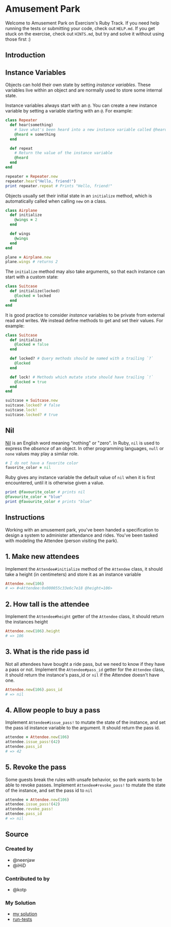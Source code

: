 # Amusement Park

Welcome to Amusement Park on Exercism's Ruby Track.
If you need help running the tests or submitting your code, check out `HELP.md`.
If you get stuck on the exercise, check out `HINTS.md`, but try and solve it without using those first :)

## Introduction

## Instance Variables

Objects can hold their own state by setting _instance variables_.
These variables live within an object and are normally used to store some internal state.

Instance variables always start with an `@`.
You can create a new instance variable by setting a variable starting with an `@`.
For example:

```ruby
class Repeater
  def hear(something)
    # Save what's been heard into a new instance variable called @heard
    @heard = something
  end

  def repeat
    # Return the value of the instance variable
    @heard
  end
end

repeater = Repeater.new
repeater.hear("Hello, friend!")
print repeater.repeat # Prints "Hello, friend!"
```

Objects usually set their initial state in an `initialize` method, which is automatically called when calling `new` on a class.

```ruby
class Airplane
  def initialize
    @wings = 2
  end

  def wings
    @wings
  end
end

plane = Airplane.new
plane.wings # returns 2
```

The `initialize` method may also take arguments, so that each instance can start with a custom state:

```ruby
class Suitcase
  def initialize(locked)
    @locked = locked
  end
end
```

It is good practice to consider _instance_ variables to be private from external read and writes.
We instead define methods to get and set their values.
For example:

```ruby
class Suitcase
  def initialize
    @locked = false
  end

  def locked? # Query methods should be named with a trailing `?`
    @locked
  end

  def lock! # Methods which mutate state should have trailing `!`
    @locked = true
  end
end

suitcase = Suitcase.new
suitcase.locked? # false
suitcase.lock!
suitcase.locked? # true
```

## Nil

[Nil][nil-dictionary] is an English word meaning "nothing" or "zero".
In Ruby, `nil` is used to express the _absence_ of an object.
In other programming languages, `null` or `none` values may play a similar role.

```ruby
# I do not have a favorite color
favorite_color = nil
```

Ruby gives any instance variable the default value of `nil` when it is first encountered, until it is otherwise given a value.

```ruby
print @favourite_color # prints nil
@favourite_color = "blue"
print @favourite_color # prints "blue"
```

[nil-dictionary]: https://www.merriam-webster.com/dictionary/nil

## Instructions

Working with an amusement park, you've been handed a specification to design a system to administer attendance and rides. You've been tasked with modeling the Attendee (person visiting the park).

## 1. Make new attendees

Implement the `Attendee#initialize` method of the `Attendee` class, it should take a height (in centimeters) and store it as an instance variable

```ruby
Attendee.new(106)
# => #<Attendee:0x000055c33e6c7e18 @height=106>
```

## 2. How tall is the attendee

Implement the `Attendee#height` getter of the `Attendee` class, it should return the instances height

```ruby
Attendee.new(106).height
# => 106
```

## 3. What is the ride pass id

Not all attendees have bought a ride pass, but we need to know if they have a pass or not. Implement the `Attendee#pass_id` getter for the `Attendee` class, it should return the instance's pass_id or `nil` if the Attendee doesn't have one.

```ruby
Attendee.new(106).pass_id
# => nil
```

## 4. Allow people to buy a pass

Implement `Attendee#issue_pass!` to mutate the state of the instance, and set the pass id instance variable to the argument. It should return the pass id.

```ruby
attendee = Attendee.new(106)
attendee.issue_pass!(42)
attendee.pass_id
# => 42
```

## 5. Revoke the pass

Some guests break the rules with unsafe behavior, so the park wants to be able to revoke passes. Implement `Attendee#revoke_pass!` to mutate the state of the instance, and set the pass id to `nil`

```ruby
attendee = Attendee.new(106)
attendee.issue_pass!(42)
attendee.revoke_pass!
attendee.pass_id
# => nil
```

## Source

### Created by

- @neenjaw
- @iHiD

### Contributed to by

- @kotp

### My Solution

- [my solution](./attendee.rb)
- [run-tests](./run-tests-ruby.txt)
